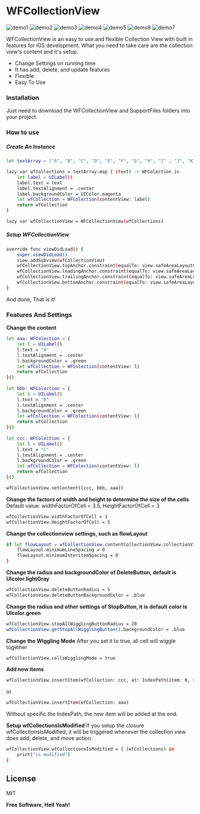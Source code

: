 # WFCollectionView
![demo1](https://github.com/fanwu8184/WFCollectionView/blob/master/Demos/demo1.gif)
![demo2](https://github.com/fanwu8184/WFCollectionView/blob/master/Demos/demo2.gif)
![demo3](https://github.com/fanwu8184/WFCollectionView/blob/master/Demos/demo3.gif)
![demo4](https://github.com/fanwu8184/WFCollectionView/blob/master/Demos/demo4.gif)
![demo5](https://github.com/fanwu8184/WFCollectionView/blob/master/Demos/demo5.gif)
![demo9](https://github.com/fanwu8184/WFCollectionView/blob/master/Demos/demo9.gif)
![demo7](https://github.com/fanwu8184/WFCollectionView/blob/master/Demos/demo7.gif)

WFCollectionView is an easy to use and flexible Collection View with built in features for iOS development. What you need to take care are the collection view's content and it's setup.
- Change Settings on running time
- It has add, delete, and update features
- Flexible
- Easy To Use

### Installation
Just need to download the WFCollectionView and SupportFiles folders into your project.

### How to use
##### Create An Instance
```sh
let textArray = ["A", "B", "C", "D", "E", "F", "G", "H", "I" , "J", "K", "L", "M", "N", "O", "P", "Q", "R", "S", "T", "U", "V", "W", "X", "Y", "Z"]

lazy var wfCollections = textArray.map { (text) -> WFColection in
    let label = UILabel()
    label.text = text
    label.textAlignment = .center
    label.backgroundColor = UIColor.magenta
    let wfCollection = WFColection(contentView: label)
    return wfCollection
}

lazy var wfCollectionView = WFCollectionView(wfCollections)
```

##### Setup WFCollectionView
```sh
override func viewDidLoad() {
    super.viewDidLoad()
    view.addSubview(wfCollectionView)
    wfCollectionView.topAnchor.constraint(equalTo: view.safeAreaLayoutGuide.topAnchor, constant: 0).isActive = true
    wfCollectionView.leadingAnchor.constraint(equalTo: view.safeAreaLayoutGuide.leadingAnchor, constant: 0).isActive = true
    wfCollectionView.trailingAnchor.constraint(equalTo: view.safeAreaLayoutGuide.trailingAnchor, constant: 0).isActive = true
    wfCollectionView.bottomAnchor.constraint(equalTo: view.safeAreaLayoutGuide.bottomAnchor, constant: 0).isActive = true
}
```
And done, That is it!

### Features And Settings
**Change the content**
```sh
let aaa: WFColection = {
    let l = UILabel()
    l.text = "A"
    l.textAlignment = .center
    l.backgroundColor = .green
    let wfCollection = WFColection(contentView: l)
    return wfCollection
}()
    
let bbb: WFColection = {
    let l = UILabel()
    l.text = "B"
    l.textAlignment = .center
    l.backgroundColor = .green
    let wfCollection = WFColection(contentView: l)
    return wfCollection
}()
    
let ccc: WFColection = {
    let l = UILabel()
    l.text = "C"
    l.textAlignment = .center
    l.backgroundColor = .green
    let wfCollection = WFColection(contentView: l)
    return wfCollection
}()

wfCollectionView.setContent([ccc, bbb, aaa])
```
**Change the factors of width and height to determine the size of the cells**
Default value: widthFactorOfCell = 3.5,  HeightFactorOfCell = 3
```sh
wfCollectionView.widthFactorOfCell = 1
wfCollectionView.HeightFactorOfCell = 5
```

**Change the collectionview settings, such as flowLayout**
```sh
if let flowLayout = wfCollectionView.contentCollectionView.collectionViewLayout as? UICollectionViewFlowLayout {
    flowLayout.minimumLineSpacing = 0
    flowLayout.minimumInteritemSpacing = 0
}
```
**Change the radius and backgroundColor of DeleteButton, default is UIcolor.lightGray**
```sh
wfCollectionView.deleteButtonRadius = 5
wfCollectionView.deleteButtonBackgroundColor = .blue
```
**Change the radius and other settings of StopButton, it is default color is UIcolor.green**
```sh
wfCollectionView.stopAllWigglingButtonRadius = 20
wfCollectionView.getStopAllWigglingButton().backgroundColor = .blue
```
**Change the Wiggling Mode**
After you set it to true, all cell will wiggle together
```sh
wfCollectionView.cellsWigglingMode = true
```
**Add new items**
```sh
wfCollectionView.insertItem(wfCollection: ccc, at: IndexPath(item: 0, section: 0))
```
or
```sh
wfCollectionView.insertItem(wfCollection: aaa)
```
Without specific the IndexPath, the new item will be added at the end.

**Setup wfCollectionsIsModified**
If you setup the closure wfCollectionsIsModified, it will be triggered whenever the collection view does add, delete, and move action.
```sh
wfCollectionView.wfCollectionsIsModified = { (wfCollections) in 
    print("is modified")
}
```

License
----

MIT

**Free Software, Hell Yeah!**
